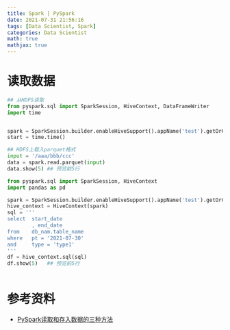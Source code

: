 ```yaml
---
title: Spark | PySpark
date: 2021-07-31 21:56:16
tags: [Data Scientist, Spark]
categories: Data Scientist
math: true
mathjax: true
---
```


<center></center>
<!--more-->

# 读取数据
```python
## 从HDFS读取
from pyspark.sql import SparkSession, HiveContext, DataFrameWriter
import time


spark = SparkSession.builder.enableHiveSupport().appName('test').getOrCreate()
start = time.time()

## HDFS上载入parquet格式
input = '/aaa/bbb/ccc'
data = spark.read.parquet(input)
data.show(5) ## 预览前5行
```


```python
from pyspark.sql import SparkSession, HiveContext
import pandas as pd

spark = SparkSession.builder.enableHiveSupport().appName('test').getOrCreate()
hive_context = HiveContext(spark)
sql = '''
select  start_date
        , end_date
from    db_nam.table_name
where   pt = '2021-07-30'
and     type = 'type1'
'''
df = hive_context.sql(sql)
df.show(5)   ## 预览前5行
```



```python

```

# 参考资料
- [PySpark读取和存入数据的三种方法](https://www.cnblogs.com/xiximayou/articles/13817514.html)
